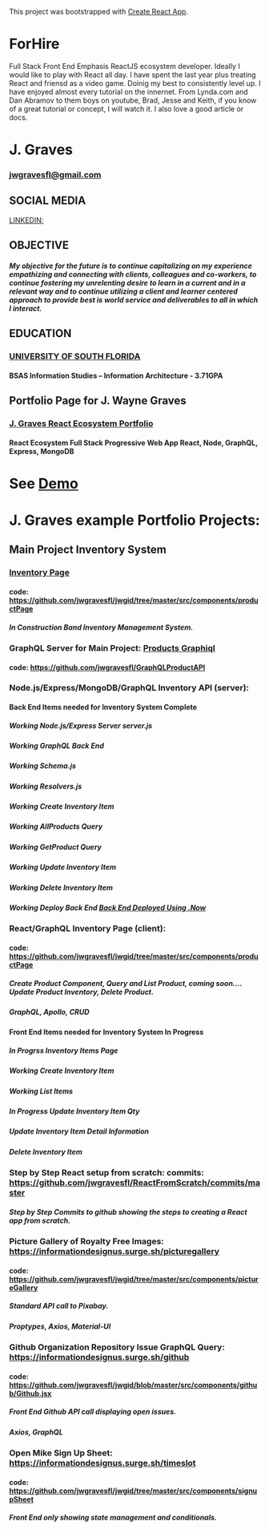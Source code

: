 This project was bootstrapped with [Create React App](https://github.com/facebookincubator/create-react-app).

# ForHire
  Full Stack Front End Emphasis ReactJS ecosystem developer.  Ideally I would like to play with React all day.  I have spent the last year plus treating React and friensd as a video game.  Doinig my best to consistently level up.  I have enjoyed almost every tutorial on the innernet.  From Lynda.com and Dan Abramov to them boys on youtube, Brad, Jesse and Keith, if you know of a great tutorial or concept, I will watch it.  I also love a good article or docs.  

# J. Graves
### jwgravesfl@gmail.com

## SOCIAL MEDIA
[LINKEDIN:](https://www.linkedin.com/in/jwgravesfl/)

## OBJECTIVE
##### My objective for the future is to continue capitalizing on my experience empathizing and connecting with clients, colleagues and co-workers, to continue fostering my unrelenting desire to learn in a current and in a relevant way and to continue utilizing a client and learner centered approach to provide best is world service and deliverables to all in which I interact.

## EDUCATION
### [UNIVERSITY OF SOUTH FLORIDA](http://www.usf.edu/)
#### BSAS Information Studies – Information Architecture - 3.71GPA

## Portfolio Page for **J. Wayne Graves**
### [J. Graves React Ecosystem Portfolio](https://github.com/jwgravesfl/jwgid) 
#### React Ecosystem Full Stack Progressive Web App React, Node, GraphQL, Express, MongoDB

# See [Demo](https://informationdesignus.surge.sh/)


# J. Graves example Portfolio Projects:

## **Main Project** Inventory System 
### [Inventory Page](https://informationdesignus.surge.sh/productpage)
#### code: https://github.com/jwgravesfl/jwgid/tree/master/src/components/productPage
  ##### In Construction Band Inventory Management System.

### **GraphQL Server for Main Project:** [Products Graphiql](https://gql-api-kdwnwzplsd.now.sh/graphql)
#### code: https://github.com/jwgravesfl/GraphQLProductAPI 


### **Node.js/Express/MongoDB/GraphQL Inventory API (server):**
#### Back End Items needed for Inventory System  **Complete**
##### Working      Node.js/Express Server server.js
##### Working       GraphQL Back End
##### Working      Schema.js  
##### Working      Resolvers.js
##### Working      Create Inventory Item
##### Working      AllProducts Query
##### Working      GetProduct Query
##### Working      Update Inventory Item
##### Working      Delete Inventory Item

##### Working      Deploy Back End [Back End Deployed Using .Now](https://gql-api-kdwnwzplsd.now.sh)

### **React/GraphQL Inventory Page (client):** 
#### code: https://github.com/jwgravesfl/jwgid/tree/master/src/components/productPage
#####   Create Product Component, Query and List Product, coming soon.... Update Product Inventory, Delete Product.
#####   GraphQL, Apollo, CRUD 

####   Front End Items needed for Inventory System  **In Progress**
##### In Progrss    Inventory Items Page
##### Working         Create Inventory Item
##### Working         List Items
##### In Progress     Update Inventory Item Qty
#####                 Update Inventory Item Detail Information
#####                 Delete Inventory Item

### **Step by Step React setup from scratch:** commits: https://github.com/jwgravesfl/ReactFromScratch/commits/master
#####   Step by Step Commits to github showing the steps to creating a React app from scratch.

### **Picture Gallery of Royalty Free Images:** https://informationdesignus.surge.sh/picturegallery
####   code: https://github.com/jwgravesfl/jwgid/tree/master/src/components/pictureGallery
#####   Standard API call to Pixabay.    
#####   Proptypes, Axios, Material-UI

### **Github Organization Repository Issue GraphQL Query:** https://informationdesignus.surge.sh/github
####  code: https://github.com/jwgravesfl/jwgid/blob/master/src/components/github/Github.jsx
#####   Front End Github API call displaying open issues.  
#####   Axios, GraphQL

### **Open Mike Sign Up Sheet:**  https://informationdesignus.surge.sh/timeslot
####   code: https://github.com/jwgravesfl/jwgid/tree/master/src/components/signupSheet
#####   Front End only showing state management and conditionals.